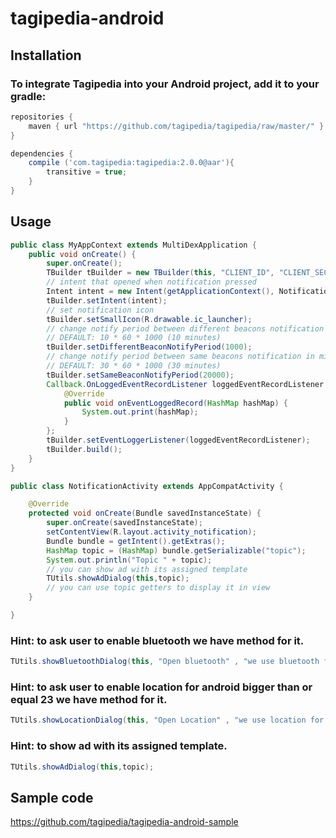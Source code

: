 # tagipedia-android

## Installation

### To integrate Tagipedia into your Android project, add it to your gradle:

```gradle
repositories {
    maven { url "https://github.com/tagipedia/tagipedia/raw/master/" }
}

dependencies {
    compile ('com.tagipedia:tagipedia:2.0.0@aar'){
        transitive = true;
    }
}
```

## Usage

```java
public class MyAppContext extends MultiDexApplication {
    public void onCreate() {
        super.onCreate();
        TBuilder tBuilder = new TBuilder(this, "CLIENT_ID", "CLIENT_SECRET", "IDENTIFIER", "UUID");
        // intent that opened when notification pressed
        Intent intent = new Intent(getApplicationContext(), NotificationActivity.class);
        tBuilder.setIntent(intent);
        // set notification icon
        tBuilder.setSmallIcon(R.drawable.ic_launcher);
        // change notify period between different beacons notification in millisecond
        // DEFAULT: 10 * 60 * 1000 (10 minutes)
        tBuilder.setDifferentBeaconNotifyPeriod(1000);
        // change notify period between same beacons notification in millisecond
        // DEFAULT: 30 * 60 * 1000 (30 minutes)
        tBuilder.setSameBeaconNotifyPeriod(20000);
        Callback.OnLoggedEventRecordListener loggedEventRecordListener = new Callback.OnLoggedEventRecordListener() {
            @Override
            public void onEventLoggedRecord(HashMap hashMap) {
                System.out.print(hashMap);
            }
        };
        tBuilder.setEventLoggerListener(loggedEventRecordListener);
        tBuilder.build();
    }
}
```

```java
public class NotificationActivity extends AppCompatActivity {

    @Override
    protected void onCreate(Bundle savedInstanceState) {
        super.onCreate(savedInstanceState);
        setContentView(R.layout.activity_notification);
        Bundle bundle = getIntent().getExtras();
        HashMap topic = (HashMap) bundle.getSerializable("topic");
        System.out.println("Topic " + topic);
        // you can show ad with its assigned template
        TUtils.showAdDialog(this,topic);
        // you can use topic getters to display it in view
    }

}
```

### Hint: to ask user to enable bluetooth we have method for it.
```java
TUtils.showBluetoothDialog(this, "Open bluetooth" , "we use bluetooth for .... please open it");
```


### Hint: to ask user to enable location for android bigger than or equal 23 we have method for it.
```java
TUtils.showLocationDialog(this, "Open Location" , "we use location for .... please open it");
```

### Hint: to show ad with its assigned template.
```java
TUtils.showAdDialog(this,topic);
```

## Sample code
https://github.com/tagipedia/tagipedia-android-sample
